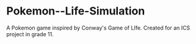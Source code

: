 # Pokemon--Life-Simulation
 A Pokemon game inspired by Conway's Game of LIfe. Created for an ICS project in grade 11.
